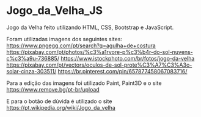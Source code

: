 # Jogo_da_Velha_JS
Jogo da Velha feito utilizando HTML, CSS, Bootstrap e JavaScript.

Foram utilizadas imagens dos seguintes sites:
https://www.pngegg.com/pt/search?q=agulha+de+costura
https://pixabay.com/pt/photos/%c3%a1rvore-p%c3%b4r-do-sol-nuvens-c%c3%a9u-736885/
https://www.istockphoto.com/br/fotos/jogo-da-velha
https://pixabay.com/pt/vectors/oculos-de-sol-prote%C3%A7%C3%A3o-solar-cinza-303511/
https://br.pinterest.com/pin/657877458067083716/

Para a edição das imagens foi utilizado Paint, Paint3D e o site https://www.remove.bg/pt-br/upload

E para o botão de dúvida é utilizado o site https://pt.wikipedia.org/wiki/Jogo_da_velha
